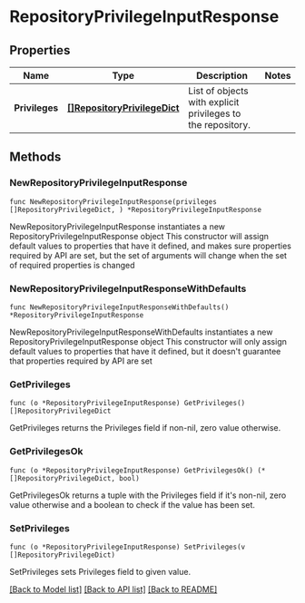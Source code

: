 # RepositoryPrivilegeInputResponse

## Properties

Name | Type | Description | Notes
------------ | ------------- | ------------- | -------------
**Privileges** | [**[]RepositoryPrivilegeDict**](RepositoryPrivilegeDict.md) | List of objects with explicit privileges to the repository. | 

## Methods

### NewRepositoryPrivilegeInputResponse

`func NewRepositoryPrivilegeInputResponse(privileges []RepositoryPrivilegeDict, ) *RepositoryPrivilegeInputResponse`

NewRepositoryPrivilegeInputResponse instantiates a new RepositoryPrivilegeInputResponse object
This constructor will assign default values to properties that have it defined,
and makes sure properties required by API are set, but the set of arguments
will change when the set of required properties is changed

### NewRepositoryPrivilegeInputResponseWithDefaults

`func NewRepositoryPrivilegeInputResponseWithDefaults() *RepositoryPrivilegeInputResponse`

NewRepositoryPrivilegeInputResponseWithDefaults instantiates a new RepositoryPrivilegeInputResponse object
This constructor will only assign default values to properties that have it defined,
but it doesn't guarantee that properties required by API are set

### GetPrivileges

`func (o *RepositoryPrivilegeInputResponse) GetPrivileges() []RepositoryPrivilegeDict`

GetPrivileges returns the Privileges field if non-nil, zero value otherwise.

### GetPrivilegesOk

`func (o *RepositoryPrivilegeInputResponse) GetPrivilegesOk() (*[]RepositoryPrivilegeDict, bool)`

GetPrivilegesOk returns a tuple with the Privileges field if it's non-nil, zero value otherwise
and a boolean to check if the value has been set.

### SetPrivileges

`func (o *RepositoryPrivilegeInputResponse) SetPrivileges(v []RepositoryPrivilegeDict)`

SetPrivileges sets Privileges field to given value.



[[Back to Model list]](../README.md#documentation-for-models) [[Back to API list]](../README.md#documentation-for-api-endpoints) [[Back to README]](../README.md)


